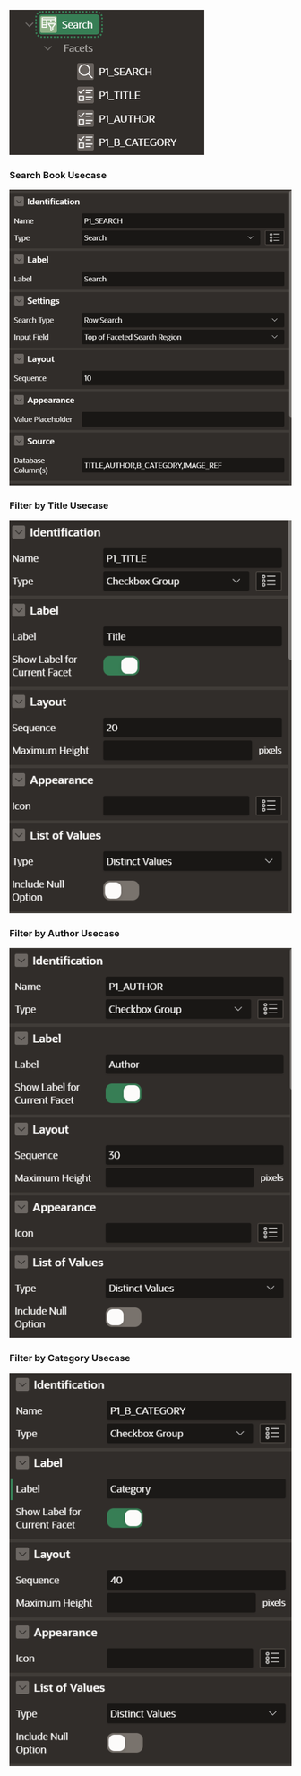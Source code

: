 ![Alt text](../../apex/home-config-1.png)

<h3>Search Book Usecase</h3>

![Alt text](../../apex/home-config-2.png)

<h3>Filter by Title Usecase</h3>

![Alt text](../../apex/home-config-3.png)

<h3>Filter by Author Usecase</h3>

![Alt text](../../apex/home-config-4.png)

<h3>Filter by Category Usecase</h3>

![Alt text](../../apex/home-config-5.png)